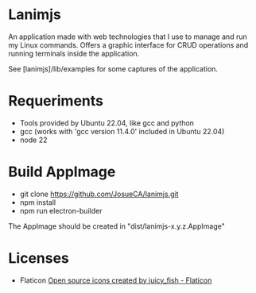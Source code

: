 # Lanimjs 

An application made with web technologies that I use to manage and run my Linux commands. 
Offers a graphic interface for CRUD operations and running terminals inside the application. 

See [lanimjs]/lib/examples for some captures of the application. 

# Requeriments 
* Tools provided by Ubuntu 22.04, like gcc and python
* gcc (works with 'gcc version 11.4.0' included in Ubuntu 22.04) 
* node 22 


# Build AppImage 
* git clone https://github.com/JosueCA/lanimjs.git 
* npm install 
* npm run electron-builder 

The AppImage should be created in "dist/lanimjs-x.y.z.AppImage" 


# Licenses 

* Flaticon 
<a href="https://www.flaticon.com/free-icons/open-source" title="open source icons">Open source icons created by juicy_fish - Flaticon</a>
